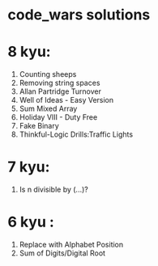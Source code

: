 # code_wars solutions

# 8 kyu:
1. Counting sheeps
2. Removing string spaces
3. Allan Partridge Turnover
4. Well of Ideas - Easy Version
5. Sum Mixed Array
6. Holiday VIII - Duty Free
7. Fake Binary
8. Thinkful-Logic Drills:Traffic Lights


# 7 kyu:
1. Is n divisible by (...)?

# 6 kyu :
1. Replace with Alphabet Position
2. Sum of Digits/Digital Root
